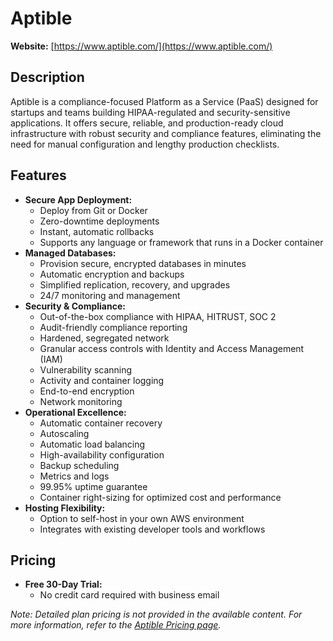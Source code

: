 # Aptible

**Website:** [https://www.aptible.com/](https://www.aptible.com/)

## Description
Aptible is a compliance-focused Platform as a Service (PaaS) designed for startups and teams building HIPAA-regulated and security-sensitive applications. It offers secure, reliable, and production-ready cloud infrastructure with robust security and compliance features, eliminating the need for manual configuration and lengthy production checklists.

## Features
- **Secure App Deployment:**
  - Deploy from Git or Docker
  - Zero-downtime deployments
  - Instant, automatic rollbacks
  - Supports any language or framework that runs in a Docker container
- **Managed Databases:**
  - Provision secure, encrypted databases in minutes
  - Automatic encryption and backups
  - Simplified replication, recovery, and upgrades
  - 24/7 monitoring and management
- **Security & Compliance:**
  - Out-of-the-box compliance with HIPAA, HITRUST, SOC 2
  - Audit-friendly compliance reporting
  - Hardened, segregated network
  - Granular access controls with Identity and Access Management (IAM)
  - Vulnerability scanning
  - Activity and container logging
  - End-to-end encryption
  - Network monitoring
- **Operational Excellence:**
  - Automatic container recovery
  - Autoscaling
  - Automatic load balancing
  - High-availability configuration
  - Backup scheduling
  - Metrics and logs
  - 99.95% uptime guarantee
  - Container right-sizing for optimized cost and performance
- **Hosting Flexibility:**
  - Option to self-host in your own AWS environment
  - Integrates with existing developer tools and workflows

## Pricing
- **Free 30-Day Trial:**
  - No credit card required with business email

*Note: Detailed plan pricing is not provided in the available content. For more information, refer to the [Aptible Pricing page](https://www.aptible.com/pricing).*